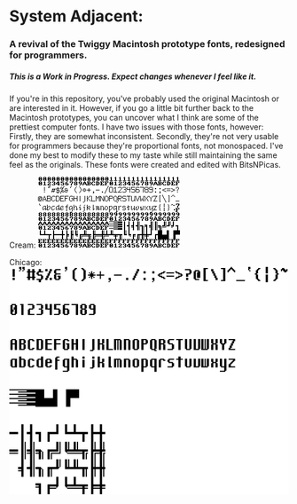 # System Adjacent:
### A revival of the Twiggy Macintosh prototype fonts, redesigned for programmers.
##### This is a Work in Progress. Expect changes whenever I feel like it.

If you're in this repository, you've probably used the original Macintosh or are interested in it. However, if you go a little bit further back to the Macintosh prototypes, you can uncover what I think are some of the prettiest computer fonts. I have two issues with those fonts, however: Firstly, they are somewhat inconsistent. Secondly, they're not very usable for programmers because they're proportional fonts, not monospaced. I've done my best to modify these to my taste while still maintaining the same feel as the originals. These fonts were created and edited with BitsNPicas.

Cream:
![Image of Cream Adjacent](Cream.png)

Chicago:
![Image of Chicago Adjacent](Chicago.png)
